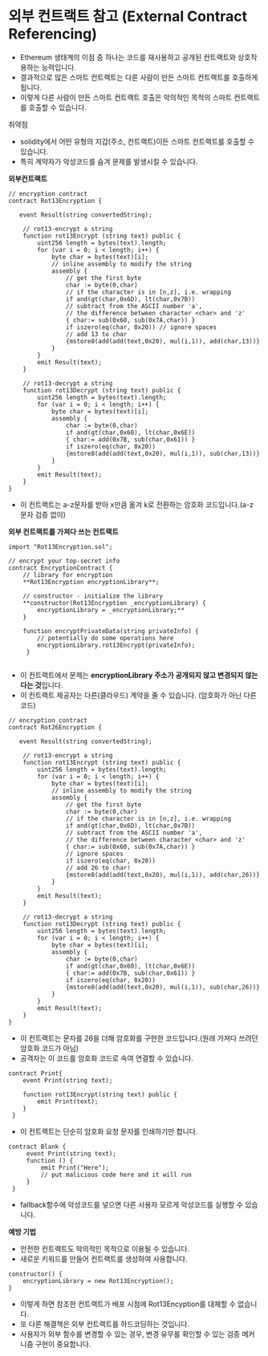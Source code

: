 # 외부 컨트랙트 참고 (External Contract Referencing)

- Ethereum 생태계의 이점 중 하나는 코드를 재사용하고 공개된 컨트랙트와 상호작용하는 능력입니다.
- 결과적으로 많은 스마트 컨트랙트는 다른 사람이 만든 스마트 컨트랙트를 호출하게 됩니다.
- 이렇게 다른 사람이 만든 스마트 컨트랙트 호출은 악의적인 목적의 스마트 컨트랙트를 호출할 수 있습니다.

취약점

- solidity에서 어떤 유형의 지갑(주소, 컨트랙트)이든 스마트 컨트랙트를 호출할 수 있습니다.
- 특히 계약자가 악성코드를 숨겨 문제를 발생시킬 수 있습니다.

**외부컨트랙트**

```solidity
// encryption contract
contract Rot13Encryption {

   event Result(string convertedString);

    // rot13-encrypt a string
    function rot13Encrypt (string text) public {
        uint256 length = bytes(text).length;
        for (var i = 0; i < length; i++) {
            byte char = bytes(text)[i];
            // inline assembly to modify the string
            assembly {
                // get the first byte
                char := byte(0,char)
                // if the character is in [n,z], i.e. wrapping
                if and(gt(char,0x6D), lt(char,0x7B))
                // subtract from the ASCII number 'a',
                // the difference between character <char> and 'z'
                { char:= sub(0x60, sub(0x7A,char)) }
                if iszero(eq(char, 0x20)) // ignore spaces
                // add 13 to char
                {mstore8(add(add(text,0x20), mul(i,1)), add(char,13))}
            }
        }
        emit Result(text);
    }

    // rot13-decrypt a string
    function rot13Decrypt (string text) public {
        uint256 length = bytes(text).length;
        for (var i = 0; i < length; i++) {
            byte char = bytes(text)[i];
            assembly {
                char := byte(0,char)
                if and(gt(char,0x60), lt(char,0x6E))
                { char:= add(0x7B, sub(char,0x61)) }
                if iszero(eq(char, 0x20))
                {mstore8(add(add(text,0x20), mul(i,1)), sub(char,13))}
            }
        }
        emit Result(text);
    }
}
```

- 이 컨트랙트는 a-z문자를 받아 x만큼 옮겨 k로 전환하는 암호화 코드입니다.(a-z 문자 검증 없이)

**외부 컨트랙트를 가져다 쓰는 컨트랙트**

```solidity
import "Rot13Encryption.sol";

// encrypt your top-secret info
contract EncryptionContract {
    // library for encryption
    **Rot13Encryption encryptionLibrary**;

    // constructor - initialize the library
    **constructor(Rot13Encryption _encryptionLibrary) {
        encryptionLibrary = _encryptionLibrary;**
    }

    function encryptPrivateData(string privateInfo) {
        // potentially do some operations here
        encryptionLibrary.rot13Encrypt(privateInfo);
     }
 
```

- 이 컨트랙트에서 문제는 **encryptionLibrary 주소가 공개되지 않고 변경되지 않는다는 것**입니다.
- 이 컨트랙트 제공자는 다른(클라우드) 계약을 줄 수 있습니다. (암호화가 아닌 다른 코드)

```solidity
// encryption contract
contract Rot26Encryption {

   event Result(string convertedString);

    // rot13-encrypt a string
    function rot13Encrypt (string text) public {
        uint256 length = bytes(text).length;
        for (var i = 0; i < length; i++) {
            byte char = bytes(text)[i];
            // inline assembly to modify the string
            assembly {
                // get the first byte
                char := byte(0,char)
                // if the character is in [n,z], i.e. wrapping
                if and(gt(char,0x6D), lt(char,0x7B))
                // subtract from the ASCII number 'a',
                // the difference between character <char> and 'z'
                { char:= sub(0x60, sub(0x7A,char)) }
                // ignore spaces
                if iszero(eq(char, 0x20))
                // add 26 to char!
                {mstore8(add(add(text,0x20), mul(i,1)), add(char,26))}
            }
        }
        emit Result(text);
    }

    // rot13-decrypt a string
    function rot13Decrypt (string text) public {
        uint256 length = bytes(text).length;
        for (var i = 0; i < length; i++) {
            byte char = bytes(text)[i];
            assembly {
                char := byte(0,char)
                if and(gt(char,0x60), lt(char,0x6E))
                { char:= add(0x7B, sub(char,0x61)) }
                if iszero(eq(char, 0x20))
                {mstore8(add(add(text,0x20), mul(i,1)), sub(char,26))}
            }
        }
        emit Result(text);
    }
}
```

- 이 컨트랙트는 문자를 26을 더해 암호화를 구현한 코드입니다.(원래 가져다 쓰려던 암호화 코드가 아님)
- 공격자는 이 코드를 암호화 코드로 속여 연결할 수 있습니다.

```solidity
contract Print{
    event Print(string text);

    function rot13Encrypt(string text) public {
        emit Print(text);
    }
 }
```

- 이 컨트랙트는 단순히 암호화 요청 문자를 인쇄하기만 합니다.

```solidity
contract Blank {
     event Print(string text);
     function () {
         emit Print("Here");
         // put malicious code here and it will run
     }
 }
```

- fallback함수에 악성코드를 넣으면 다른 사용자 모르게 악성코드를 실행할 수 있습니다.

**예방 기법**

- 안전한 컨트랙트도 악의적인 목적으로 이용될 수 있습니다.
- 새로운 키워드를 만들어 컨트랙트를 생성하여 사용합니다.

```solidity
constructor() {
    encryptionLibrary = new Rot13Encryption();
}
```

- 이렇게 하면 참조한 컨트랙트가 배포 시점에 Rot13Encyption를 대체할 수 없습니다.
- 또 다른 해결책은 외부 컨트랙트를 하드코딩하는 것입니다.
- 사용자가 외부 함수를 변경할 수 있는 경우, 변경 유무를 확인할 수 있는 검증 메커니즘 구현이 중요합니다.
